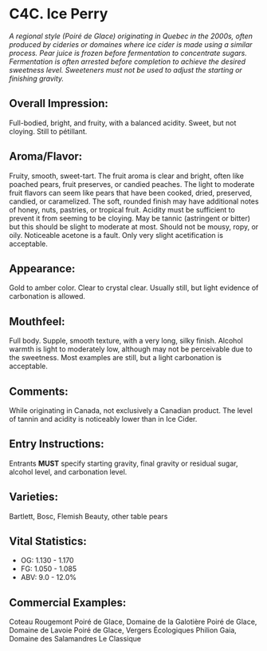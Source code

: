 # C4C. Ice Perry

_A regional style (Poiré de Glace) originating in Quebec in the 2000s, often produced by cideries or domaines where ice cider is made using a similar process. Pear juice is frozen before fermentation to concentrate sugars. Fermentation is often arrested before completion to achieve the desired sweetness level. Sweeteners must not be used to adjust the starting or finishing gravity._

## Overall Impression: 

Full-bodied, bright, and fruity, with a balanced acidity. Sweet, but not cloying. Still to pétillant.

## Aroma/Flavor: 

Fruity, smooth, sweet-tart. The fruit aroma is clear and bright, often like poached pears, fruit preserves, or candied peaches. The light to moderate fruit flavors can seem like pears that have been cooked, dried, preserved, candied, or caramelized. The soft, rounded finish may have additional notes of honey, nuts, pastries, or tropical fruit. Acidity must be sufficient to prevent it from seeming to be cloying. May be tannic (astringent or bitter) but this should be slight to moderate at most. Should not be mousy, ropy, or oily. Noticeable acetone is a fault. Only very slight acetification is acceptable.

## Appearance: 

Gold to amber color. Clear to crystal clear. Usually still, but light evidence of carbonation is allowed.

## Mouthfeel: 

Full body. Supple, smooth texture, with a very long, silky finish. Alcohol warmth is light to moderately low, although may not be perceivable due to the sweetness. Most examples are still, but a light carbonation is acceptable.

## Comments:

While originating in Canada, not exclusively a Canadian product. The level of tannin and acidity is noticeably lower than in Ice Cider.

## Entry Instructions: 

Entrants **MUST** specify starting gravity, final gravity or residual sugar, alcohol level, and carbonation level.

## Varieties: 

Bartlett, Bosc, Flemish Beauty, other table pears

## Vital Statistics:	
- OG:	1.130 - 1.170
- FG:	1.050 - 1.085
- ABV:	9.0 - 12.0%

## Commercial Examples: 

Coteau Rougemont Poiré de Glace, Domaine de la Galotière Poiré de Glace, Domaine de Lavoie Poiré de Glace, Vergers Écologiques Philion Gaia, Domaine des Salamandres Le Classique
